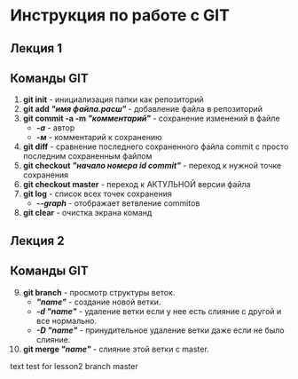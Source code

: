 # Инструкция по работе с GIT
## Лекция 1
## Команды GIT

1. **git init** - инициализация папки как репозиторий
2. **git add _"имя файла.расш"_** - добавление файла в репозиторий
3. **git commit -a -m _"комментарий"_** -  сохранение изменений в файле 
    * __*-а*__ - автор
    * __*-м*__ - комментарий к сохранению 
4. **git diff** - сравнение последнего сохраненного файла commit с просто последним сохраненным файлом
5. **git checkout _"начало номера id commit"_** - переход к нужной точке сохранения
6. **git checkout master** - переход к АКТУЛЬНОЙ версии файла
7. **git log** - список всех точек сохранения
    * __*--graph*__ - отображает ветвление commitов
8. **git clear** - очистка экрана команд

## Лекция 2

## Команды GIT

9. **git branch** - просмотр структуры веток.
    * __*"name"*__ - создание новой ветки.
    * __*-d "name"*__ - удаление ветки если у нее есть слияние с другой и все нормально.
    * __*-D "name"*__ - принудительное удаление ветки даже если не было слияние.
10. **git merge _"name"_** - слияние этой ветки с master.


text test for lesson2 branch master